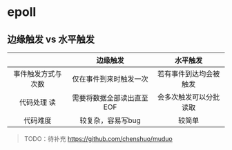 # epoll

## 边缘触发 vs 水平触发

|                    |         边缘触发          |        水平触发        |
| :----------------: | :-----------------------: | :--------------------: |
| 事件触发方式与次数 |  仅在事件到来时触发一次   | 若有事件到达均会被触发 |
|    代码处理 读     | 需要将数据全部读出直至EOF | 会多次触发可以分批读取 |
|      代码难度      |     较复杂，容易写bug     |         较简单         |

> TODO：待补充  https://github.com/chenshuo/muduo 